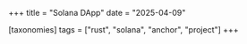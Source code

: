 +++
title = "Solana DApp"
date = "2025-04-09"

[taxonomies]
tags = ["rust", "solana", "anchor", "project"]
+++